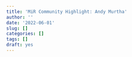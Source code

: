 ```yaml
---
title: 'MiR Community Highlight: Andy Murtha'
author: ''
date: '2022-06-01'
slug: []
categories: []
tags: []
draft: yes
---
```


